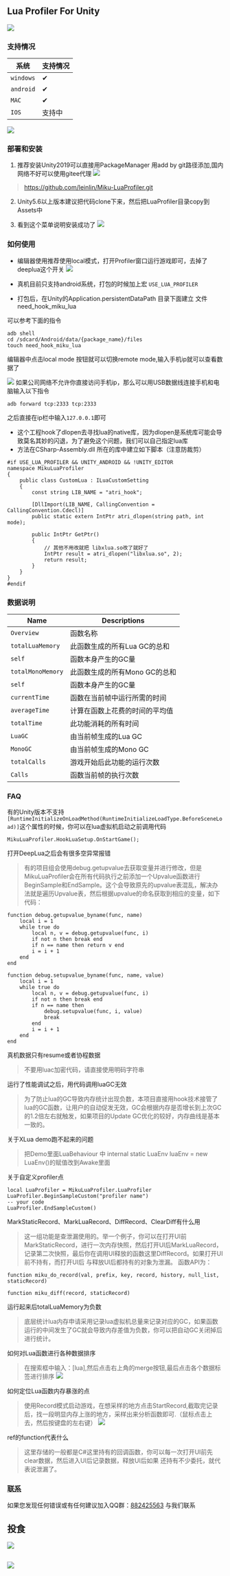 ## Lua Profiler For Unity

![](doc~/logo.png)

### 支持情况
| 系统                  | 支持情况|
| ----------------------- | ------------ |
| `windows`| ✔  |
| `android`| ✔  |
| `MAC`| ✔  |
| `IOS`| 支持中  |

![](doc~/use.gif)

### 部署和安装
1. 推荐安装Unity2019可以直接用PackageManager 用add by git路径添加,国内网络不好可以使用gitee代理
![](doc~/package_clone.png)
>https://github.com/leinlin/Miku-LuaProfiler.git

2. Unity5.6以上版本建议把代码clone下来，然后把LuaProfiler目录copy到Assets中

3. 看到这个菜单说明安装成功了
![](doc~/install_success.png)

### 如何使用
- 编辑器使用推荐使用local模式，打开Profiler窗口运行游戏即可，去掉了deeplua这个开关
![](doc~/2022-12-14-21-50-20.png)

- 真机目前只支持android系统，打包的时候加上宏 `USE_LUA_PROFILER`
- 打包后，在Unity的Application.persistentDataPath 目录下面建立 文件 need_hook_miku_lua

可以参考下面的指令
```
adb shell
cd /sdcard/Android/data/{package_name}/files
touch need_hook_miku_lua
```

编辑器中点击local mode 按钮就可以切换remote mode,输入手机ip就可以查看数据了

![](doc~/2022-12-14-22-04-21.png)
如果公司网络不允许你直接访问手机ip，那么可以用USB数据线连接手机和电脑输入以下指令
```
adb forward tcp:2333 tcp:2333
```
之后直接在ip栏中输入`127.0.0.1`即可

- 这个工程hook了dlopen去寻找lua的native库，因为dlopen是系统库可能会导致莫名其妙的闪退，为了避免这个问题，我们可以自己指定lua库
- 方法在CSharp-Assembly.dll 所在的库中建立如下脚本（注意防裁剪）
```
#if USE_LUA_PROFILER && UNITY_ANDROID && !UNITY_EDITOR
namespace MikuLuaProfiler
{
    public class CustomLua : ILuaCustomSetting
    {
        const string LIB_NAME = "atri_hook";
        
        [DllImport(LIB_NAME, CallingConvention = CallingConvention.Cdecl)]
        public static extern IntPtr atri_dlopen(string path, int mode);

        public IntPtr GetPtr()
        {
            // 其他不用改就把 libxlua.so改了就好了
            IntPtr result = atri_dlopen("libxlua.so", 2);
            return result;
        }
    }
}
#endif
```

### 数据说明
| Name                    | Descriptions                                                                                              |
| ----------------------- | -------------------------------------------------------------------------------------------------------   |
| `Overview`              | 函数名称                                                                                                  |
| `totalLuaMemory`        | 此函数生成的所有Lua GC的总和                                                                              |
| `self`                  | 函数本身产生的GC量                                                                                        |
| `totalMonoMemory`       | 此函数生成的所有Mono GC的总和                                                                             |
| `self`                  | 函数本身产生的GC量                                                                                        |
| `currentTime`           | 函数在当前帧中运行所需的时间                                                                              |
| `averageTime`           | 计算在函数上花费的时间的平均值                                                                            |
| `totalTime`             | 此功能消耗的所有时间                                                                                      |
| `LuaGC`                 | 由当前帧生成的Lua GC                                                                                      |
| `MonoGC`                | 由当前帧生成的Mono GC                                                                                     |
| `totalCalls`            | 游戏开始后此功能的运行次数                                                                                |
| `Calls`                 | 函数当前帧的执行次数                                                                                      |

### FAQ

有的Unity版本不支持 `[RuntimeInitializeOnLoadMethod(RuntimeInitializeLoadType.BeforeSceneLoad)]`这个属性的时候，你可以在lua虚拟机启动之前调用代码
```
MikuLuaProfiler.HookLuaSetup.OnStartGame();
```

打开DeepLua之后会有很多空异常报错
> 有的项目组会使用debug.getupvalue去获取变量并进行修改，但是MikuLuaProfiler会在所有代码执行之前添加一个Upvalue函数进行BeginSample和EndSample。这个会导致原先的upvalue表混乱，解决办法就是遍历Upvalue表，然后根据upvalue的命名获取到相应的变量，如下代码：
```
function debug.getupvalue_byname(func, name)
    local i = 1
    while true do
        local n, v = debug.getupvalue(func, i)
        if not n then break end
        if n == name then return v end
        i = i + 1
    end
end

function debug.setupvalue_byname(func, name, value)
    local i = 1
    while true do
        local n, v = debug.getupvalue(func, i)
        if not n then break end
        if n == name then
            debug.setupvalue(func, i, value)
            break
        end
        i = i + 1
    end
end
```

真机数据只有resume或者协程数据
> 不要用luac加密代码，请直接使用明码字符串


运行了性能调试之后，用代码调用luaGC无效
> 为了防止lua的GC导致内存统计出现负数，本项目直接用hook技术接管了lua的GC函数，让用户的自动促发无效，GC会根据内存是否增长到上次GC的1.2倍左右就触发，如果项目的Update GC优化的较好，内存曲线是基本一致的。


关于XLua demo跑不起来的问题
> 把Demo里面LuaBehaviour 中 internal static LuaEnv luaEnv = new LuaEnv()的赋值改到Awake里面

关于自定义profiler点
```
local LuaProfiler = MikuLuaProfiler.LuaProfiler
LuaProfiler.BeginSampleCustom("profiler name")
-- your code
LuaProfiler.EndSampleCustom()
```


MarkStaticRecord、MarkLuaRecord、DiffRecord、ClearDiff有什么用
>这一组功能是查泄漏使用的。举一个例子，你可以在打开UI前MarkStaticRecord，进行一次内存快照，然后打开UI后MarkLuaRecord，记录第二次快照，最后你在调用UI释放的函数这里DiffRecord。如果打开UI前不持有，而打开UI后
与释放UI后都持有的对象为泄漏。
函数API为：
```
function miku_do_record(val, prefix, key, record, history, null_list, staticRecord)

function miku_diff(record, staticRecord)
```

运行起来后totalLuaMemory为负数
>底层统计lua内存申请采用记录lua虚拟机总量来记录对应的GC，如果函数运行的中间发生了GC就会导致内存差值为负数，你可以把自动GC关闭掉后进行统计。

如何对Lua函数进行各种数据排序
>在搜索框中输入：[lua],然后点击右上角的merge按钮,最后点击各个数据标签进行排序
![](doc~/sort.png)

如何定位Lua函数内存暴涨的点
>使用Record模式启动游戏，在想采样的地方点击StartRecord,截取完记录后，找一段明显内存上涨的地方，采样出来分析函数即可.（鼠标点击上去，然后按键盘的左右键）
![](doc~/record.png)

ref的function代表什么
>这里存储的一般都是C#这里持有的回调函数，你可以每一次打开UI前先clear数据，然后进入UI后记录数据，释放UI后如果 还持有不少委托，就代表说泄漏了。

<span id="contact_zh"></span>
### [联系](#zh)
如果您发现任何错误或有任何建议加入QQ群：[882425563](https://jq.qq.com/?_wv=1027&k=5QkOBSc) 与我们联系

<span id="contact_zh"></span>
## 投食
![](doc~/zfb.png)

##
![](doc~/meizi.gif)


